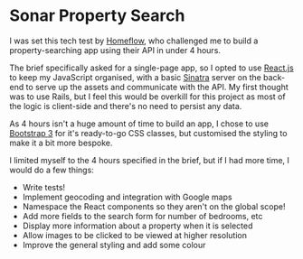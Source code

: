 # Sonar Property Search

I was set this tech test by [Homeflow](http://www.homeflow.co.uk), who challenged me to build a property-searching app using their API in under 4 hours.

The brief specifically asked for a single-page app, so I opted to use [React.js](https://facebook.github.io/react/) to keep my JavaScript organised, with a basic [Sinatra](http://www.sinatrarb.com/) server on the back-end to serve up the assets and communicate with the API. My first thought was to use Rails, but I feel this would be overkill for this project as most of the logic is client-side and there's no need to persist any data.

As 4 hours isn't a huge amount of time to build an app, I chose to use [Bootstrap 3](http://getbootstrap.com/) for it's ready-to-go CSS classes, but customised the styling to make it a bit more bespoke.

I limited myself to the 4 hours specified in the brief, but if I had more time, I would do a few things:
* Write tests!
* Implement geocoding and integration with Google maps
* Namespace the React components so they aren't on the global scope!
* Add more fields to the search form for number of bedrooms, etc
* Display more information about a property when it is selected
* Allow images to be clicked to be viewed at higher resolution
* Improve the general styling and add some colour
